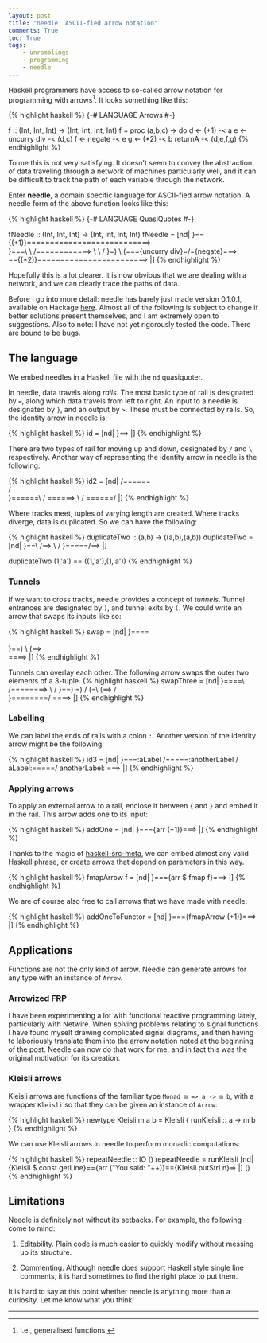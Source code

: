 ```yaml
---
layout: post
title: "needle: ASCII-fied arrow notation"
comments: True
toc: True
tags: 
    - unramblings
    - programming
    - needle
---
```


Haskell programmers have access to so-called arrow notation for programming with arrows[^whaterthey]. It looks something like this:

{% highlight haskell %}
{-# LANGUAGE Arrows #-}

f :: (Int, Int, Int) -> (Int, Int, Int, Int)
f = proc (a,b,c) -> do
    d <- (+1) -< a
    e <- uncurry div -< (d,c)
    f <- negate -< e
    g <- (*2) -< b
    returnA -< (d,e,f,g)
{% endhighlight %}

To me this is not very satisfying. It doesn't seem to convey the abstraction of data traveling through a network of machines particularly well, and it can be difficult to track the path of each variable through the network.

<!--break-->

Enter **needle**, a domain specific language for ASCII-fied arrow notation. A needle form of the above function looks like this:

{% highlight haskell %}
{-# LANGUAGE QuasiQuotes #-}

fNeedle :: (Int, Int, Int) -> (Int, Int, Int, Int)
fNeedle = [nd|
    }=={(+1)}=\==========================>
              \
    }===\     \             /============>
        \     \             /
    }=) \ (==={uncurry div}=/={negate}===>
        \
        \=={(*2)}========================>
|]
{% endhighlight %}

Hopefully this is a lot clearer. It is now obvious that we are dealing with a network, and we can clearly trace the paths of data.

Before I go into more detail: needle has barely just made version 0.1.0.1, available on Hackage [here](http://hackage.haskell.org/package/needle). Almost all of the following is subject to change if better solutions present themselves, and I am extremely open to suggestions. Also to note: I have not yet rigorously tested the code. There are bound to be bugs.

## The language

We embed needles in a Haskell file with the ``nd`` quasiquoter.

In needle, data travels along *rails*. The most basic type of rail is designated by ``=``, along which data travels from left to right. An input to a needle is designated by ``}``, and an output by ``>``. These must be connected by rails. So, the identity arrow in needle is:

{% highlight haskell %}
id = [nd|
    }==>
|]
{% endhighlight %}

There are two types of rail for moving up and down, designated by ``/`` and ``\`` respectively. Another way of representing the identity arrow in needle is the following:

{% highlight haskell %}
id2 = [nd|
                  /======\
                  /      \
    }======\      /      \======>
           \      /
           \======/
|]
{% endhighlight %}

Where tracks meet, tuples of varying length are created. Where tracks diverge, data is duplicated. So we can have the following:

{% highlight haskell %}
duplicateTwo :: (a,b) -> ((a,b),(a,b))
duplicateTwo = [nd|
    }==\   /==>
       \   /
    }==\===/==>
|]

duplicateTwo (1,'a') == ((1,'a'),(1,'a'))
{% endhighlight %}

### Tunnels

If we want to cross tracks, needle provides a concept of *tunnels*. Tunnel entrances are designated by ``)``, and tunnel exits by ``(``. We could write an arrow that swaps its inputs like so:

{% highlight haskell %}
swap = [nd|
    }====\
         \
    }==) \ (==>
         \
         \====>
|]
{% endhighlight %}

Tunnels can overlay each other. The following arrow swaps the outer two elements of a 3-tuple.
{% highlight haskell %}
swapThree = [nd|
    }====\   /========>
         \   /
    }==) \=) / (=\ (==>
             /   \
    }========/   \====>
|]
{% endhighlight %}

### Labelling

We can label the ends of rails with a colon ``:``. Another version of the identity arrow might be the following:

{% highlight haskell %}
id3 = [nd|
    }===:aLabel /=====:anotherLabel
                /
    aLabel:=====/ anotherLabel: ===>
|]
{% endhighlight %}

### Applying arrows

To apply an external arrow to a rail, enclose it between ``{`` and ``}`` and embed it in the rail. This arrow adds one to its input:

{% highlight haskell %}
addOne = [nd|
    }==={arr (+1)}===>
|]
{% endhighlight %}

Thanks to the magic of [haskell-src-meta](https://hackage.haskell.org/package/haskell-src-meta), we can embed almost any valid Haskell phrase, or create arrows that depend on parameters in this way.

{% highlight haskell %}
fmapArrow f = [nd|
    }==={arr $ fmap f}===>
|]
{% endhighlight %}

We are of course also free to call arrows that we have made with needle:

{% highlight haskell %}
addOneToFunctor = [nd|
    }==={fmapArrow (+1)}===>
|]
{% endhighlight %}

## Applications

Functions are not the only kind of arrow. Needle can generate arrows for any type with an instance of ``Arrow``.

### Arrowized FRP

I have been experimenting a lot with functional reactive programming lately, particularly with Netwire. When solving problems relating to signal functions I have found myself drawing complicated signal diagrams, and then having to laboriously translate them into the arrow notation noted at the beginning of the post. Needle can now do that work for me, and in fact this was the original motivation for its creation.

### Kleisli arrows

Kleisli arrows are functions of the familiar type ``Monad m => a -> m b``, with a wrapper ``Kleisli`` so that they can be given an instance of ``Arrow``:

{% highlight haskell %}
newtype Kleisli m a b = Kleisli { runKleisli :: a -> m b }
{% endhighlight %}

We can use Kleisli arrows in needle to perform monadic computations:

{% highlight haskell %}
repeatNeedle :: IO ()
repeatNeedle = runKleisli [nd|
    {Kleisli $ const getLine}=={arr ("You said: "++)}=={Kleisli putStrLn}=>
|] ()
{% endhighlight %}

## Limitations 

Needle is definitely not without its setbacks. For example, the following come to mind:

1. Editability. Plain code is much easier to quickly modify without messing up its structure.

1. Commenting. Although needle does support Haskell style single line comments, it is hard sometimes to find the right place to put them.

It is hard to say at this point whether needle is anything more than a curiosity. Let me know what you think!

---

[^whaterthey]: I.e., generalised functions.
